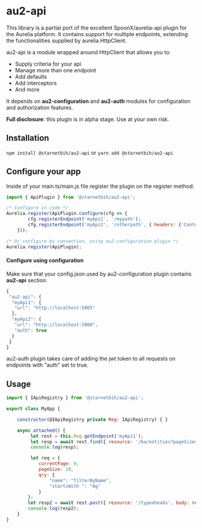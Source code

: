 # au2-api

This library is a partial port of the excellent SpoonX/aurelia-api plugin for the Aurelia platform. It contains support for multiple endpoints, extending the functionalities supplied by aurelia HttpClient.

au2-api is a module wrapped around HttpClient that allows you to:

- Supply criteria for your api
- Manage more than one endpoint
- Add defaults
- Add interceptors
- And more

It depends on **au2-configuration** and **au2-auth** modules for configuration and authorization features.

**Full disclosure**: this plugin is in alpha stage. Use at your own risk.

## Installation

`npm install @starnetbih/au2-api` or `yarn add @starnetbih/au2-api`

## Configure your app

Inside of your main.ts/main.js file register the plugin on the register method:

```js
import { ApiPlugin } from '@starnetbih/au2-api';

/* Configure in code */
Aurelia.register(ApiPlugin.configure(cfg => {
        cfg.registerEndpoint('myApi1', '/mypath');
        cfg.registerEndpoint('myApi2', '/otherpath', { headers: {'Content-Type':'x-www-form-urlencoded'}});
    }));

/* Or configure by convention, using au2-configuration plugin */
Aurelia.register(ApiPlugin); 
```

#### Configure using configuration

Make sure that your config.json used by au2-configuration plugin contains **au2-api** section:

```js
{
 "au2-api": {
  "myApi1": {
   "url": "http://localhost:5005"
  },
  "myApi2": {
   "url": "http://localhost:5000",
   "auth": true
  }
 }
}
```

au2-auth plugin takes care of adding the jwt token to all requests on endpoints with "auth" set to true.

## Usage

```js
import { IApiRegistry } from '@starnetbih/au2-api';

export class MyApp {

    constructor(@IApiRegistry private Reg: IApiRegistry) { }

    async attached() {
         let rest = this.Reg.getEndpoint('myApi1');
         let resp = await rest.find({ resource: '/ba/entities?pageSize=10' });
         console.log(resp);

         let req = {
            currentPage: 0,
            pageSize: 10,
            qry: {
                "name": "filterByName",
                "startsWith ": "Ag"
            }
        };
        let resp2 = await rest.post({ resource: '/typeaheads', body: req });
        console.log(resp2);
    }
}
```
